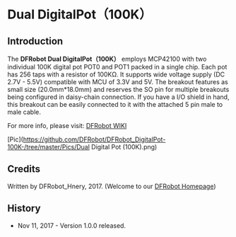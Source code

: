 # Dual DigitalPot（100K）
## Introduction
The **DFRobot Dual DigitalPot（100K）** employs MCP42100 with two individual 100K digital pot POT0 and POT1 packed in a single chip. Each pot has 256 taps with a resistor of 100KΩ. It supports wide voltage supply (DC 2.7V - 5.5V) compatible with MCU of 3.3V and 5V. The breakout features as small size (20.0mm*18.0mm) and reserves the SO pin for multiple breakouts being configured in daisy-chain connection. If you have a I/O shield in hand, this breakout can be easily connected to it with the attached 5 pin male to male cable.

For more info, please visit: [DFRobot WIKI](https://www.dfrobot.com/wiki/index.php/Dual_Digital_Pot_(100K)_SKU:_DFR0520)


[Pic](https://github.com/DFRobot/DFRobot_DigitalPot-100K-/tree/master/Pics/Dual Digital Pot (100K).png)

## Credits

Written by DFRobot_Hnery, 2017. (Welcome to our [DFRobot Homepage](https://www.dfrobot.com/))

## History

- Nov 11, 2017 - Version 1.0.0 released.
